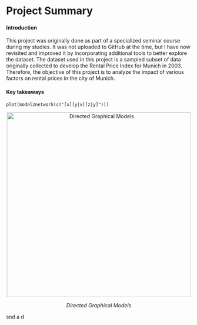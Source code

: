 # Project Summary
#### Introduction
This project was originally done as part of a specialized seminar course during my studies. It was not uploaded to GitHub at the time, but I have now revisited and improved it by incorporating additional tools to better explore the dataset. The dataset used in this project is a sampled subset of data originally collected to develop the Rental Price Index for Munich in 2003. Therefore, the objective of this project is to analyze the impact of various factors on rental prices in the city of Munich.
#### Key takeaways


```{r}
plot(model2network(c("[x][y|x][z|y]")))
```
<p align="center">
  <img src="https://github.com/taitran0102/House-price-analysis/blob/main/figures/unnamed-chunk-29-2.png" alt="Directed Graphical Models" width="500"/>
</p>
<p align="center">
  <em>Directed Graphical Models</em>
</p>

snd a d
